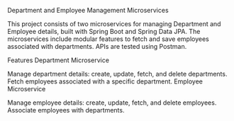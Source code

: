 Department and Employee Management Microservices

This project consists of two microservices for managing Department and Employee details, built with Spring Boot and Spring Data JPA.
The microservices include modular features to fetch and save employees associated with departments. APIs are tested using Postman.

Features
Department Microservice

Manage department details: create, update, fetch, and delete departments.
Fetch employees associated with a specific department.
Employee Microservice

Manage employee details: create, update, fetch, and delete employees.
Associate employees with departments.
